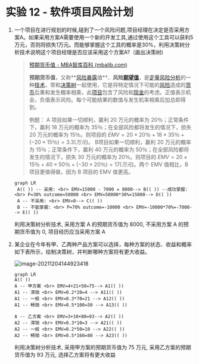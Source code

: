 # 实验 12 - 软件项目风险计划

1. 一个项目在进行规划的时候,碰到了一个风险问题,项目经理在决定是否采用方案A。如果采用方案A需要使用一个新的开发工具,通过使用这个工具可以获利5万元，否则将损失1万元。而能够掌握这个工具的概率是30%，利用决策树分析技术说明这个项目经理是否应该采用这个方案A?（画出决策树)

   > [预期货币值 - MBA智库百科 (mbalib.com)](https://wiki.mbalib.com/wiki/预期货币值)
   >
   > **预期货币值**，又称**[风险暴露](https://wiki.mbalib.com/wiki/风险暴露)值**、**风险[期望值](https://wiki.mbalib.com/wiki/期望值)**，是[定量风险分析](https://wiki.mbalib.com/wiki/定量风险分析)的一种[技术](https://wiki.mbalib.com/wiki/技术)，常和[决策树](https://wiki.mbalib.com/wiki/决策树)一起使用，它是将特定情况下可能的[风险](https://wiki.mbalib.com/wiki/风险)造成的[货币](https://wiki.mbalib.com/wiki/货币)后果和发生概率相乘，此[项目](https://wiki.mbalib.com/wiki/项目)包含了风险和[现金](https://wiki.mbalib.com/wiki/现金)的考虑。正值表示机会，负值表示风险。每个可能结果的数值与发生机率相乘后加总即得到。
   >
   > 例题： A 项目如果一切顺利，赢利 20 万元的概率为 20％；正常条件下，赢利 18 万元的概率为 35％；在全部风险都将发生的情况下，损失 20 万元的概率为 15％。则项目的 $EMV = 20 × 20％ + 18 × 35％ + (-20 × 15％)= 3.3(万元)$。 B项目如果一切顺利，赢利 20 万元的概率为 15％；正常条件下，赢利 40 万元的概率为 50％；在全部风险都将发生的情况下，损失 30 万元的概率为 20％。则项目的 $EMV = 20 × 15％ + 40 × 50％ + (-30 × 20％) = 17(万元)$。两个 EMV 值相比，B 项目更值得做，因为 B 项目的 EMV 值更高。
   
   ```mermaid
   graph LR
   	A(( )) -- 采用: <br> EMV=15000 - 7000 = 8000--> B(( )) --成功掌握: <br> P=30% outcome=50000 <br> EMV=50000*30%=15000--> D(( )) 
   	A -- 不采用: <br> EMV=0--> C(( ))
   	B -- 不能掌握: <br> P=70% outcome=-10000 <br> EMV=-10000*70%=-7000--> E(( ))
   ```
   
   利用决策树分析技术, 采用方案 A 的预期货币值为 8000, 不采用方案 A 的预期货币值为 0, 项目经历应当采用方案 A

1. 某企业在今年有甲、乙两种产品方案可以选择，每种方案的状态、收益和概率如下表所示，绘制决策树，并判断哪种方案将有更大收益。

   ![image-20211204144923418](http://cdn.ayusummer233.top/img/202112041449548.png)
   
   ```Mermaid
   graph LR
   A(( )) 
   A -- 甲方案 <br> EMV=4+21+50=75--> A1(( )) 
   A1 -- 滞销 <br> EMV=0.2*20=4 --> A11(( ))
   A1 -- 一般 <br> EMV=0.3*70=21 --> A12(( ))
   A1 -- 畅销 <br> EMV=0.5*100=50 --> A13(( ))
   
   A -- 乙方案 <br> EMV=3+10+80=93--> A2(( ))
   A2 -- 滞销 <br> EMV=0.3*10=3 --> A21(( ))
   A2 -- 一般 <br> EMV=0.2*50=10 --> A22(( ))
   A2 -- 畅销 <br> EMV=0.5*160=80 --> A23(( ))
   ```
   
   利用决策树分析技术, 采用甲方案的预期货币值为 75 万元, 采用乙方案的预期货币值为 93 万元, 选择乙方案将有更大收益
   
   
